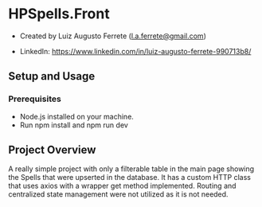 # HPSpells.Front

- Created by Luiz Augusto Ferrete (l.a.ferrete@gmail.com)

- LinkedIn: https://www.linkedin.com/in/luiz-augusto-ferrete-990713b8/

## Setup and Usage

### Prerequisites
- Node.js installed on your machine.
- Run npm install and npm run dev

## Project Overview
A really simple project with only a filterable table in the main page showing the Spells that were upserted in the database. It has a custom HTTP class that uses axios with a wrapper get method implemented. Routing and centralized state management were not utilized as it is not needed.
